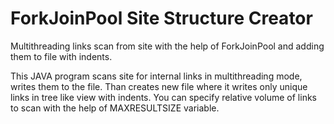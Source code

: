 # ForkJoinPool Site Structure Creator

Multithreading links scan from site with the help of ForkJoinPool and adding them to file with indents.

This JAVA program scans site for internal links in multithreading mode, writes them to the file.
Than creates new file where it writes only unique links in tree like view with indents. 
You can specify relative volume of links to scan with the help of MAXRESULTSIZE variable.
